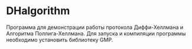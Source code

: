 # DHalgorithm
Программа для демонстрации работы протокола Диффи-Хеллмана и Алгоритма Поллига-Хеллмана.
Для запуска и компиляции программы необходимо установить библиотеку GMP.
